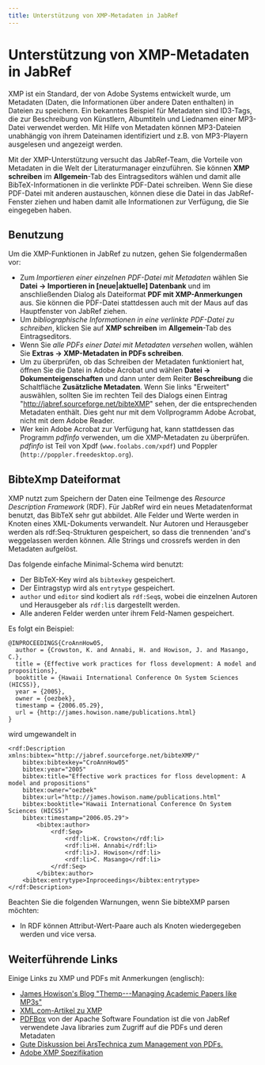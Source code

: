 ```yaml
---
title: Unterstützung von XMP-Metadaten in JabRef
---
```


# Unterstützung von XMP-Metadaten in JabRef

XMP ist ein Standard, der von Adobe Systems entwickelt wurde, um Metadaten (Daten, die Informationen über andere Daten enthalten) in Dateien zu speichern. Ein bekanntes Beispiel für Metadaten sind ID3-Tags, die zur Beschreibung von Künstlern, Albumtiteln und Liednamen einer MP3-Datei verwendet werden. Mit Hilfe von Metadaten können MP3-Dateien unabhängig von ihrem Dateinamen identifiziert und z.B. von MP3-Playern ausgelesen und angezeigt werden.

Mit der XMP-Unterstützung versucht das JabRef-Team, die Vorteile von Metadaten in die Welt der Literaturmanager einzuführen. Sie können **XMP schreiben** im **Allgemein**-Tab des Eintragseditors wählen und damit alle BibTeX-Informationen in die verlinkte PDF-Datei schreiben. Wenn Sie diese PDF-Datei mit anderen austauschen, können diese die Datei in das JabRef-Fenster ziehen und haben damit alle Informationen zur Verfügung, die Sie eingegeben haben.

## Benutzung

Um die XMP-Funktionen in JabRef zu nutzen, gehen Sie folgendermaßen vor:

-   Zum *Importieren einer einzelnen PDF-Datei mit Metadaten* wählen Sie **Datei -&gt; Importieren in \[neue|aktuelle\] Datenbank** und im anschließenden Dialog als Dateiformat **PDF mit XMP-Anmerkungen** aus. Sie können die PDF-Datei stattdessen auch mit der Maus auf das Hauptfenster von JabRef ziehen.
-   Um *bibliographische Informationen in eine verlinkte PDF-Datei zu schreiben*, klicken Sie auf **XMP schreiben** im **Allgemein**-Tab des Eintragseditors.
-   Wenn Sie *alle PDFs einer Datei mit Metadaten versehen* wollen, wählen Sie **Extras -&gt; XMP-Metadaten in PDFs schreiben**.
-   Um zu überprüfen, ob das Schreiben der Metadaten funktioniert hat, öffnen Sie die Datei in Adobe Acrobat und wählen **Datei -&gt; Dokumenteigenschaften** und dann unter dem Reiter **Beschreibung** die Schaltfläche **Zusätzliche Metadaten**. Wenn Sie links "Erweitert" auswählen, sollten Sie im rechten Teil des Dialogs einen Eintrag "http://jabref.sourceforge.net/bibteXMP" sehen, der die entsprechenden Metadaten enthält. Dies geht nur mit dem Vollprogramm Adobe Acrobat, nicht mit dem Adobe Reader.
-   Wer kein Adobe Acrobat zur Verfügung hat, kann stattdessen das Programm *pdfinfo* verwenden, um die XMP-Metadaten zu überprüfen. *pdfinfo* ist Teil von Xpdf (`www.foolabs.com/xpdf`) und Poppler (`http://poppler.freedesktop.org`).

## BibteXmp Dateiformat

XMP nutzt zum Speichern der Daten eine Teilmenge des *Resource Description Framework* (RDF). Für JabRef wird ein neues Metadatenformat benutzt, das BibTeX sehr gut abbildet. Alle Felder und Werte werden in Knoten eines XML-Dokuments verwandelt. Nur Autoren und Herausgeber werden als rdf:Seq-Strukturen gespeichert, so dass die trennenden 'and's weggelassen werden können. Alle Strings und crossrefs werden in den Metadaten aufgelöst.

Das folgende einfache Minimal-Schema wird benutzt:

-   Der BibTeX-Key wird als `bibtexkey` gespeichert.
-   Der Eintragstyp wird als `entrytype` gespeichert.
-   `author` und `editor` sind kodiert als `rdf:Seq`s, wobei die einzelnen Autoren und Herausgeber als `rdf:li`s dargestellt werden.
-   Alle anderen Felder werden unter ihrem Feld-Namen gespeichert.

Es folgt ein Beispiel:

    @INPROCEEDINGS{CroAnnHow05,
      author = {Crowston, K. and Annabi, H. and Howison, J. and Masango, C.},
      title = {Effective work practices for floss development: A model and propositions},
      booktitle = {Hawaii International Conference On System Sciences (HICSS)},
      year = {2005},
      owner = {oezbek},
      timestamp = {2006.05.29},
      url = {http://james.howison.name/publications.html}
    }

wird umgewandelt in

    <rdf:Description xmlns:bibtex="http://jabref.sourceforge.net/bibteXMP/"
        bibtex:bibtexkey="CroAnnHow05"
        bibtex:year="2005"
        bibtex:title="Effective work practices for floss development: A model and propositions"
        bibtex:owner="oezbek"
        bibtex:url="http://james.howison.name/publications.html"
        bibtex:booktitle="Hawaii International Conference On System Sciences (HICSS)"
        bibtex:timestamp="2006.05.29">
            <bibtex:author>
                <rdf:Seq>
                    <rdf:li>K. Crowston</rdf:li>
                    <rdf:li>H. Annabi</rdf:li>
                    <rdf:li>J. Howison</rdf:li>
                    <rdf:li>C. Masango</rdf:li>
                </rdf:Seq>
            </bibtex:author>
        <bibtex:entrytype>Inproceedings</bibtex:entrytype>
    </rdf:Description>

Beachten Sie die folgenden Warnungen, wenn Sie bibteXMP parsen möchten:

-   In RDF können Attribut-Wert-Paare auch als Knoten wiedergegeben werden und vice versa.

## Weiterführende Links

Einige Links zu XMP und PDFs mit Anmerkungen (englisch):

-   [James Howison's Blog "Themp---Managing Academic Papers like MP3s"](http://freelancepropaganda.com/themp/)
-   [XML.com-Artikel zu XMP](http://www.xml.com/pub/a/2004/09/22/xmp.html)
-   [PDFBox](http://pdfbox.apache.org/) von der Apache Software Foundation ist die von JabRef verwendete Java libraries zum Zugriff auf die PDFs und deren Metadaten
-   [Gute Diskussion bei ArsTechnica zum Management von PDFs.](http://arstechnica.com/civis/viewtopic.php?f=19&t=408429)
-   [Adobe XMP Spezifikation](http://www.adobe.com/content/dam/Adobe/en/devnet/xmp/pdfs/XMPSpecificationPart1.pdf)



